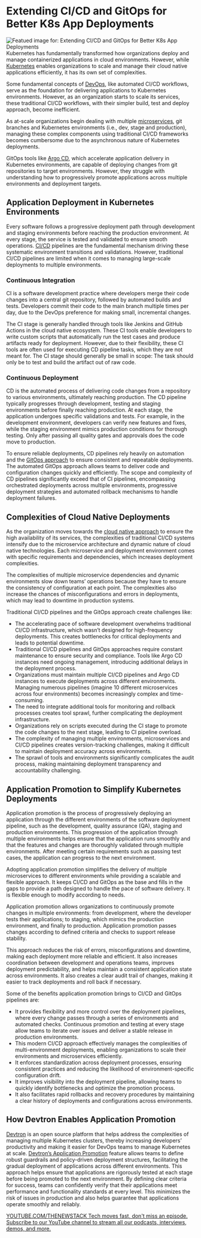 # Extending CI/CD and GitOps for Better K8s App Deployments
![Featued image for: Extending CI/CD and GitOps for Better K8s App Deployments](https://cdn.thenewstack.io/media/2025/01/6637a487-extending-cicd-and-gitops-for-better-k8s-app-deployments-1024x576.jpg)
Kubernetes has fundamentally transformed how organizations deploy and manage containerized applications in cloud environments. However, while [Kubernetes](https://thenewstack.io/kubernetes/) enables organizations to scale and manage their cloud native applications efficiently, it has its own set of complexities.

Some fundamental concepts of [DevOps](https://roadmap.sh/devops), like automated CI/CD workflows, serve as the foundation for delivering applications to Kubernetes environments. However, as an organization starts to scale its services, these traditional CI/CD workflows, with their simpler build, test and deploy approach, become inefficient.

As at-scale organizations begin dealing with multiple [microservices](https://thenewstack.io/microservices/what-is-microservices-architecture/), git branches and Kubernetes environments (i.e., dev, stage and production), managing these complex components using traditional CI/CD frameworks becomes cumbersome due to the asynchronous nature of Kubernetes deployments.

GitOps tools like [Argo CD](https://thenewstack.io/how-far-can-you-go-with-argo/), which accelerate application delivery in Kubernetes environments, are capable of deploying changes from git repositories to target environments. However, they struggle with understanding how to progressively promote applications across multiple environments and deployment targets.

## Application Deployment in Kubernetes Environments
Every software follows a progressive deployment path through development and staging environments before reaching the production environment. At every stage, the service is tested and validated to ensure smooth operations. [CI/CD](https://thenewstack.io/ci-cd/) pipelines are the fundamental mechanism driving these systematic environment transitions and validations. However, traditional CI/CD pipelines are limited when it comes to managing large-scale deployments to multiple environments.

### Continuous Integration
CI is a software development practice where developers merge their code changes into a central git repository, followed by automated builds and tests. Developers commit their code to the main branch multiple times per day, due to the DevOps preference for making small, incremental changes.

The CI stage is generally handled through tools like Jenkins and GitHub Actions in the cloud native ecosystem. These CI tools enable developers to write custom scripts that automatically run the test cases and produce artifacts ready for deployment. However, due to their flexibility, these CI tools are often used for executing CD pipeline tasks, which they are not meant for. The CI stage should generally be small in scope: The task should only be to test and build the artifact out of raw code.

### Continuous Deployment
CD is the automated process of delivering code changes from a repository to various environments, ultimately reaching production. The CD pipeline typically progresses through development, testing and staging environments before finally reaching production. At each stage, the application undergoes specific validations and tests. For example, in the development environment, developers can verify new features and fixes, while the staging environment mimics production conditions for thorough testing. Only after passing all quality gates and approvals does the code move to production.

To ensure reliable deployments, CD pipelines rely heavily on automation and the [GitOps approach](https://thenewstack.io/4-core-principles-of-gitops/) to ensure consistent and repeatable deployments. The automated GitOps approach allows teams to deliver code and configuration changes quickly and efficiently. The scope and complexity of CD pipelines significantly exceed that of CI pipelines, encompassing orchestrated deployments across multiple environments, progressive deployment strategies and automated rollback mechanisms to handle deployment failures.

## Complexities of Cloud Native Deployments
As the organization moves towards the [cloud native approach](https://thenewstack.io/cloud-native/10-key-attributes-of-cloud-native-applications/) to ensure the high availability of its services, the complexities of traditional CI/CD systems intensify due to the microservice architecture and dynamic nature of cloud native technologies. Each microservice and deployment environment comes with specific requirements and dependencies, which increases deployment complexities.

The complexities of multiple microservice dependencies and dynamic environments slow down teams’ operations because they have to ensure the consistency of configuration at each point. The complexities also increase the chances of misconfigurations and errors in deployments, which may lead to downtime in production systems.

Traditional CI/CD pipelines and the GitOps approach create challenges like:

- The accelerating pace of software development overwhelms traditional CI/CD infrastructure, which wasn’t designed for high-frequency deployments. This creates bottlenecks for critical deployments and leads to potential downtime.
- Traditional CI/CD pipelines and GitOps approaches require constant maintenance to ensure security and compliance. Tools like Argo CD instances need ongoing management, introducing additional delays in the deployment process.
- Organizations must maintain multiple CI/CD pipelines and Argo CD instances to execute deployments across different environments. Managing numerous pipelines (imagine 10 different microservices across four environments) becomes increasingly complex and time-consuming.
- The need to integrate additional tools for monitoring and rollback processes creates tool sprawl, further complicating the deployment infrastructure.
- Organizations rely on scripts executed during the CI stage to promote the code changes to the next stage, leading to CI pipeline overload.
- The complexity of managing multiple environments, microservices and CI/CD pipelines creates version-tracking challenges, making it difficult to maintain deployment accuracy across environments.
- The sprawl of tools and environments significantly complicates the audit process, making maintaining deployment transparency and accountability challenging.
## Application Promotion to Simplify Kubernetes Deployments
Application promotion is the process of progressively deploying an application through the different environments of the software deployment pipeline, such as the development, quality assurance (QA), staging and production environments. This progression of the application through multiple environments helps ensure that the application runs smoothly and that the features and changes are thoroughly validated through multiple environments. After meeting certain requirements such as passing test cases, the application can progress to the next environment.

Adopting application promotion simplifies the delivery of multiple microservices to different environments while providing a scalable and flexible approach. It keeps CI/CD and GitOps as the base and fills in the gaps to provide a path designed to handle the pace of software delivery. It is flexible enough to modify according to needs.

Application promotion allows organizations to continuously promote changes in multiple environments: from development, where the developer tests their applications; to staging, which mimics the production environment, and finally to production. Application promotion passes changes according to defined criteria and checks to support release stability.

This approach reduces the risk of errors, misconfigurations and downtime, making each deployment more reliable and efficient. It also increases coordination between development and operations teams, improves deployment predictability, and helps maintain a consistent application state across environments. It also creates a clear audit trail of changes, making it easier to track deployments and roll back if necessary.

Some of the benefits application promotion brings to CI/CD and GitOps pipelines are:

- It provides flexibility and more control over the deployment pipelines, where every change passes through a series of environments and automated checks. Continuous promotion and testing at every stage allow teams to iterate over issues and deliver a stable release in production environments.
- This modern CI/CD approach effectively manages the complexities of multi-environment deployments, enabling organizations to scale their environments and microservices efficiently.
- It enforces standardization across deployment processes, ensuring consistent practices and reducing the likelihood of environment-specific configuration drift.
- It improves visibility into the deployment pipeline, allowing teams to quickly identify bottlenecks and optimize the promotion process.
- It also facilitates rapid rollbacks and recovery procedures by maintaining a clear history of deployments and configurations across environments.
## How Devtron Enables Application Promotion
[Devtron](https://github.com/devtron-labs/devtron) is an open source platform that helps address the complexities of managing multiple Kubernetes clusters, thereby increasing developers’ productivity and making it easier for DevOps teams to manage Kubernetes at scale.
[Devtron’s Application Promotion](https://devtron.ai/blog/application-promotion-in-devtron) feature allows teams to define robust guardrails and policy-driven deployment structures, facilitating the gradual deployment of applications across different environments. This approach helps ensure that applications are rigorously tested at each stage before being promoted to the next environment.
By defining clear criteria for success, teams can confidently verify that their applications meet performance and functionality standards at every level. This minimizes the risk of issues in production and also helps guarantee that applications operate smoothly and reliably.

[
YOUTUBE.COM/THENEWSTACK
Tech moves fast, don't miss an episode. Subscribe to our YouTube
channel to stream all our podcasts, interviews, demos, and more.
](https://youtube.com/thenewstack?sub_confirmation=1)